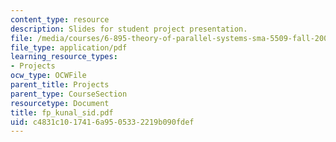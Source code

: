 ```yaml
---
content_type: resource
description: Slides for student project presentation.
file: /media/courses/6-895-theory-of-parallel-systems-sma-5509-fall-2003/c4831c1017416a9505332219b090fdef_fp_kunal_sid.pdf
file_type: application/pdf
learning_resource_types:
- Projects
ocw_type: OCWFile
parent_title: Projects
parent_type: CourseSection
resourcetype: Document
title: fp_kunal_sid.pdf
uid: c4831c10-1741-6a95-0533-2219b090fdef
---
```

